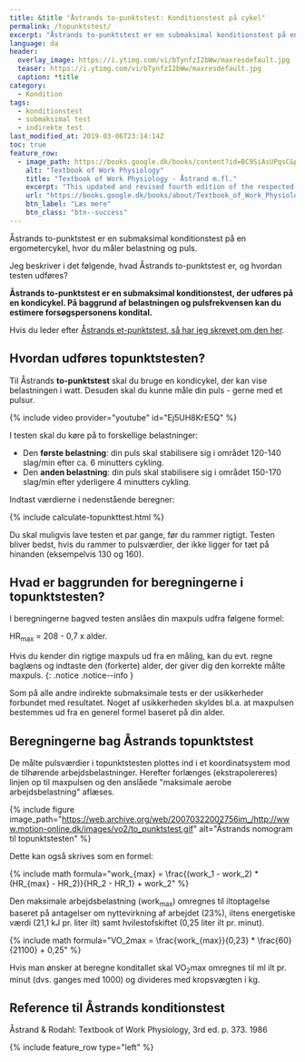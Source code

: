 ```yaml
---
title: &title "Åstrands to-punktstest: Konditionstest på cykel"
permalink: /topunktstest/
excerpt: "Åstrands to-punktstest er en submaksimal konditionstest på en ergometercykel, hvor du måler belastning og puls."
language: da
header:
  overlay_image: https://i.ytimg.com/vi/bTynfzI2bWw/maxresdefault.jpg
  teaser: https://i.ytimg.com/vi/bTynfzI2bWw/maxresdefault.jpg
  caption: *title
category:
  - Kondition
tags:
  - konditionstest
  - submaksimal test
  - indirekte test
last_modified_at: 2019-03-06T23:14:14Z
toc: true
feature_row:
  - image_path: https://books.google.dk/books/content?id=BC9SiAsUPqsC&printsec=frontcover&img=1&zoom=1&edge=curl&imgtk=AFLRE70NFS4lEU6whWCqlyrgOGErL5OJe7YUn-qJQJ5_NuL_euKqiLC3Uf1qDPx-lSIhDDhVIpgexBiz5cdAiKXbtccrKfOlel8OTdj9EgWhSXwkff-qWaHaQt5WU1MvzRP65Jcjll3V
    alt: "Textbook of Work Physiology"
    title: "Textbook of Work Physiology - Åstrand m.fl."
    excerpt: "This updated and revised fourth edition of the respected Textbook of Work Physiology combines classical issues in exercise and work physiology with the latest scientific findings. The result is an outstanding professional reference that will be indispensable to advanced students, physiologists, clinicians, physical educators--any professional pursuing study of the body as a working machine."
    url: "https://books.google.dk/books/about/Textbook_of_Work_Physiology.html?id=BC9SiAsUPqsC&redir_esc=y"
    btn_label: "Læs mere"
    btn_class: "btn--success"
---
```


Åstrands to-punktstest er en submaksimal konditionstest på en ergometercykel, hvor du måler belastning og puls.

Jeg beskriver i det følgende, hvad Åstrands to-punktstest er, og hvordan testen udføres?

**Åstrands to-punktstest er en submaksimal konditionstest, der udføres på en kondicykel. På baggrund af belastningen og pulsfrekvensen kan du estimere forsøgspersonens kondital.**

Hvis du leder efter [Åstrands et-punktstest, så har jeg skrevet om den her](/etpunktstest/).

## Hvordan udføres topunktstesten?

Til Åstrands **to-punktstest** skal du bruge en kondicykel, der kan vise belastningen i watt. Desuden skal du kunne måle din puls - gerne med et pulsur.

{% include video provider="youtube" id="Ej5UH8KrE5Q" %}

I testen skal du køre på to forskellige belastninger:

- Den **første belastning**: din puls skal stabilisere sig i området 120-140 slag/min efter ca. 6 minutters cykling.
- Den **anden belastning**: din puls skal stabilisere sig i området 150-170 slag/min efter yderligere 4 minutters cykling.

Indtast værdierne i nedenstående beregner:

{% include calculate-topunkttest.html %}

Du skal muligvis lave testen et par gange, før du rammer rigtigt. Testen bliver bedst, hvis du rammer to pulsværdier, der ikke ligger for tæt på hinanden (eksempelvis 130 og 160).

## Hvad er baggrunden for beregningerne i topunktstesten?

I beregningerne bagved testen anslåes din maxpuls udfra følgene formel:

HR<sub>max</sub> = 208 - 0,7 x alder.

Hvis du kender din rigtige maxpuls ud fra en måling, kan du evt. regne baglæns og indtaste den (forkerte) alder, der giver dig den korrekte målte maxpuls.
{: .notice .notice--info }

Som på alle andre indirekte submaksimale tests er der usikkerheder forbundet med resultatet. Noget af usikkerheden skyldes bl.a. at maxpulsen bestemmes ud fra en generel formel baseret på din alder.

## Beregningerne bag Åstrands topunktstest

De målte pulsværdier i topunktstesten plottes ind i et koordinatsystem mod de tilhørende arbejdsbelastninger. Herefter forlænges (ekstrapolereres) linjen op til maxpulsen og den anslåede "maksimale aerobe arbejdsbelastning" aflæses.

{% include figure image_path="https://web.archive.org/web/20070322002756im_/http://www.motion-online.dk/images/vo2/to_punktstest.gif" alt="Åstrands nomogram til topunktstesten" %}

Dette kan også skrives som en formel:

{% include math formula="work_{max} = \frac{(work_1 - work_2) * (HR_{max} - HR_2)}{HR_2 - HR_1} + work_2" %}

Den maksimale arbejdsbelastning (work<sub>max</sub>) omregnes til iltoptagelse baseret på antagelser om nyttevirkning  af arbejdet (23%), iltens energetiske værdi (21,1 kJ pr. liter ilt) samt hvilestofskiftet (0,25 liter ilt pr. minut).

{% include math formula="VO_2max = \frac{work_{max}}{0,23} * \frac{60}{21100} + 0,25" %}

Hvis man ønsker at beregne konditallet skal VO<sub>2</sub>max omregnes til ml ilt pr. minut (dvs. ganges med 1000) og divideres med kropsvægten i kg.

## Reference til Åstrands konditionstest

Åstrand & Rodahl: Textbook of Work Physiology, 3rd ed. p. 373. 1986

{% include feature_row type="left" %}
